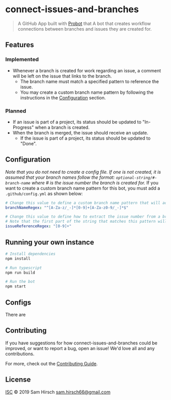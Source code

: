 # connect-issues-and-branches

> A GitHub App built with [Probot](https://github.com/probot/probot) that A bot that creates workflow connections between branches and issues they are created for.

## Features

### Implemented

- Whenever a branch is created for work regarding an issue, a comment will be left on the issue that links to the branch.
  - The branch name must match a specified pattern to reference the issue.
  - You may create a custom branch name pattern by following the instructions in the [Configuration](#configuration) section.

### Planned

- If an issue is part of a project, its status should be updated to "In-Progress" when a branch is created.
- When the branch is merged, the issue should receive an update.
  - If the issue is part of a project, its status should be updated to "Done".

## Configuration

_Note that you do not need to create a config file. If one is not created, it is assumed that your branch names follow the format: `optional-string/#-branch-name` where # is the issue number the branch is created for._
If you want to create a custom branch name pattern for this bot, you must add a `.github/config.yml` as shown below:

```yaml
# Change this value to define a custom branch name pattern that will activate this bot.
branchNameRegex: "^[A-Za-z/_-]*[0-9]+[A-Za-z0-9/_-]*$"

# Change this value to define how to extract the issue number from a branch name.
# Note that the first part of the string that matches this pattern will be used as the issue number.
issueReferenceRegex: "[0-9]+"
```

## Running your own instance

```sh
# Install dependencies
npm install

# Run typescript
npm run build

# Run the bot
npm start
```

## Configs

There are

## Contributing

If you have suggestions for how connect-issues-and-branches could be improved, or want to report a bug, open an issue! We'd love all and any contributions.

For more, check out the [Contributing Guide](CONTRIBUTING.md).

## License

[ISC](LICENSE) © 2019 Sam Hirsch <sam.hirsch66@gmail.com>
